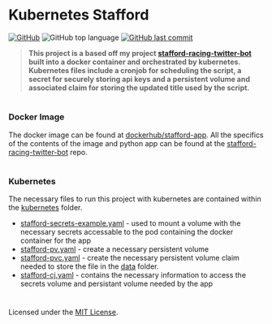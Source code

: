 # Kubernetes Stafford
[![GitHub](https://img.shields.io/github/license/jacobmannix/kubernetes-stafford?color=blue)](LICENSE)
![GitHub top language](https://img.shields.io/github/languages/top/jacobmannix/kubernetes-stafford)
[![GitHub last commit](https://img.shields.io/github/last-commit/jacobmannix/kubernetes-stafford)](/commits)

> <b> This project is a based off my project [stafford-racing-twitter-bot](https://github.com/JacobMannix/stafford-racing-twitter-bot) built into a docker container and orchestrated by kubernetes. Kubernetes files include a cronjob for scheduling the script, a secret for securely storing api keys and a persistent volume and associated claim for storing the updated title used by the script. </b>

#
### Docker Image
The docker image can be found at [dockerhub/stafford-app](https://hub.docker.com/repository/docker/jmannix3/stafford-app). All the specifics of the contents of the image and python app can be found at the [stafford-racing-twitter-bot](https://github.com/JacobMannix/stafford-racing-twitter-bot) repo.

#
### Kubernetes
The necessary files to run this project with kubernetes are contained within the [kubernetes](/kubernetes) folder.
- [stafford-secrets-example.yaml](/kubernetes/secrets) - used to mount a volume with the necessary secrets accessable to the pod containing the docker container for the app
- [stafford-pv.yaml](/kubernetes/services) - create a necessary persistent volume
- [stafford-pvc.yaml](/kubernetes/services) - create the necessary persistent volume claim needed to store the file in the [data](/src/data) folder.
- [stafford-cj.yaml](/kubernetes/services) - contains the necessary information to access the secrets volume and persistant volume needed by the app

#
Licensed under the [MIT License](LICENSE).
